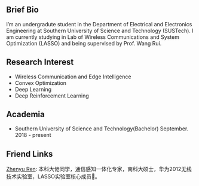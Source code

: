 ## Brief Bio
I’m an undergradute student in the Department of Electrical and Electronics Engineering at Southern University of Science and Technology (SUSTech). I am currently studying in Lab of Wireless Communications and System Optimization (LASSO) and being supervised by Prof. Wang Rui.
## Research Interest
- Wireless Communication and Edge Intelligence
- Convex Optimization
- Deep Learning 
- Deep Reinforcement Learning
## Academia
- Southern University of Science and Technology(Bachelor) September. 2018 - present
## Friend Links
[Zhenyu Ren](https://rzy0901.github.io/): 本科大佬同学，通信感知一体化专家，南科大硕士，华为2012无线技术实验室，LASSO实验室核心成员:clap:。
